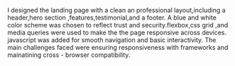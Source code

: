 I designed the landing page with a clean an professional layout,including a header,hero section ,features,testimonial,and a footer. A blue and white color scheme was chosen to reflect trust and security.flexbox,css grid ,and media queries were used to make the the page responsive across devices. javascript was added for smooth navigation and basic interactivity. The main challenges faced were ensuring responsiveness with frameworks and mainatining cross - browser compatibility.

